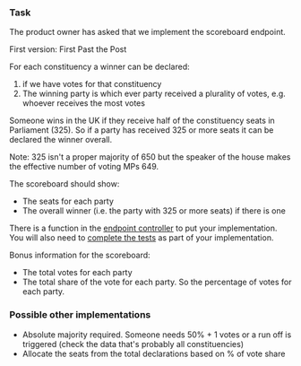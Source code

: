 ### Task

The product owner has asked that we implement the scoreboard endpoint.

First version: First Past the Post

For each constituency a winner can be declared:

1. if we have votes for that constituency
2. The winning party is which ever party received a plurality of votes, e.g. whoever receives the most votes

Someone wins in the UK if they receive half of the constituency seats in Parliament (325).
So if a party has received 325 or more seats it can be declared the winner overall.

Note: 325 isn't a proper majority of 650 but the speaker of the house makes the effective number of voting MPs 649.

The scoreboard should show:

- The seats for each party
- The overall winner (i.e. the party with 325 or more seats) if there is one

There is a function in the [endpoint controller](src/resultsController.js) to put your implementation. You will also need
to [complete the tests](test/scoreboard.spec.js) as part of your implementation.

Bonus information for the scoreboard:

- The total votes for each party
- The total share of the vote for each party. So the percentage of votes for each party.

### Possible other implementations

- Absolute majority required. Someone needs 50% + 1 votes or a run off is triggered (check the data that's probably all constituencies)
- Allocate the seats from the total declarations based on % of vote share
